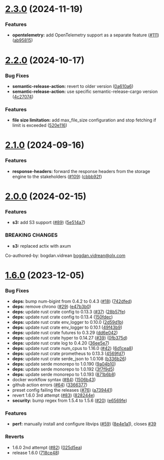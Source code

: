 # [2.3.0](https://github.com/olxgroup-oss/dali/compare/v2.2.0...v2.3.0) (2024-11-19)


### Features

* **opentelemetry:** add OpenTelemetry support as a separate feature ([#111](https://github.com/olxgroup-oss/dali/issues/111)) ([ab95815](https://github.com/olxgroup-oss/dali/commit/ab958157c7d85b79324367439374ede396feee99))

# [2.2.0](https://github.com/olxgroup-oss/dali/compare/v2.1.0...v2.2.0) (2024-10-17)


### Bug Fixes

* **semantic-release-action:** revert to older version ([0a610a6](https://github.com/olxgroup-oss/dali/commit/0a610a6aa4317aa283b31d7635e9ec248fabe5e0))
* **semantic-release-action:** use specific semantic-release-cargo version ([4c27074](https://github.com/olxgroup-oss/dali/commit/4c27074e8b95cee4ab476dd918d5f2efacf6570d))


### Features

* **file size limitation:** add max_file_size configuration and stop fetching if limit is exceeded ([520e116](https://github.com/olxgroup-oss/dali/commit/520e116b9cb5481a32777bf115b9dfa26281883f))

# [2.1.0](https://github.com/olxgroup-oss/dali/compare/v2.0.0...v2.1.0) (2024-09-16)


### Features

* **response-headers:** forward the response headers from the storage engine to the stakeholders ([#109](https://github.com/olxgroup-oss/dali/issues/109)) ([cbbb92f](https://github.com/olxgroup-oss/dali/commit/cbbb92fee0758199eabecf45bd579ca93982bbc8))

# [2.0.0](https://github.com/olxgroup-oss/dali/compare/v1.6.0...v2.0.0) (2024-02-15)


### Features

* **s3:** add S3 support ([#89](https://github.com/olxgroup-oss/dali/issues/89)) ([5e514a7](https://github.com/olxgroup-oss/dali/commit/5e514a744662929d1f5c4daae7609f9e2bdedf8c))


### BREAKING CHANGES

* **s3:** replaced actix with axum

Co-authored-by: bogdan.vidrean <bogdan.vidrean@olx.com>

# [1.6.0](https://github.com/olxgroup-oss/dali/compare/v1.5.0...v1.6.0) (2023-12-05)


### Bug Fixes

* **deps:** bump num-bigint from 0.4.2 to 0.4.3 ([#18](https://github.com/olxgroup-oss/dali/issues/18)) ([742dfed](https://github.com/olxgroup-oss/dali/commit/742dfed98b45bccf3866e83cc049d03ffbfd8cd0))
* **deps:** remove chrono ([#29](https://github.com/olxgroup-oss/dali/issues/29)) ([e47b3b0](https://github.com/olxgroup-oss/dali/commit/e47b3b040f740bf576709611f5189b69a871ace5))
* **deps:** update rust crate config to 0.13.3 ([#37](https://github.com/olxgroup-oss/dali/issues/37)) ([28b57fe](https://github.com/olxgroup-oss/dali/commit/28b57fe982503040d1ed3ec4e226209d7f5db56f))
* **deps:** update rust crate config to 0.13.4 ([150fdec](https://github.com/olxgroup-oss/dali/commit/150fdec0c5cc484bc0190bcaf54b23ca4a40e3d8))
* **deps:** update rust crate env_logger to 0.10.0 ([2d59d1b](https://github.com/olxgroup-oss/dali/commit/2d59d1b22f8f93a84afa617cbc203ac4bbd6c243))
* **deps:** update rust crate env_logger to 0.10.1 ([49f43b9](https://github.com/olxgroup-oss/dali/commit/49f43b98db851733911fdd4469030273dd92a226))
* **deps:** update rust crate futures to 0.3.29 ([dd6e042](https://github.com/olxgroup-oss/dali/commit/dd6e042c243e6cefdfe4dc65f37868fba2d6b671))
* **deps:** update rust crate hyper to 0.14.27 ([#39](https://github.com/olxgroup-oss/dali/issues/39)) ([0fb375d](https://github.com/olxgroup-oss/dali/commit/0fb375d2688b89436e2f402034e012039c084809))
* **deps:** update rust crate log to 0.4.20 ([36ee5e7](https://github.com/olxgroup-oss/dali/commit/36ee5e767446fd3b44bd3469b256f2a00f3389a4))
* **deps:** update rust crate num_cpus to 1.16.0 ([#42](https://github.com/olxgroup-oss/dali/issues/42)) ([6d1cea8](https://github.com/olxgroup-oss/dali/commit/6d1cea8dbfe9eaa27cb8a6f5d60c8ec256dfba96))
* **deps:** update rust crate prometheus to 0.13.3 ([4569fd7](https://github.com/olxgroup-oss/dali/commit/4569fd7e2917999a933e5b9b8b9dfda3d167ef62))
* **deps:** update rust crate serde_json to 1.0.108 ([b336b26](https://github.com/olxgroup-oss/dali/commit/b336b26dc3d745d9e45d5bd9fc8c0e3b733038c2))
* **deps:** update serde monorepo to 1.0.190 ([9a04b10](https://github.com/olxgroup-oss/dali/commit/9a04b10cf1963715dbda2c2ac8e10373edc4f5f5))
* **deps:** update serde monorepo to 1.0.192 ([3f7f9d5](https://github.com/olxgroup-oss/dali/commit/3f7f9d5f8bef8ee486c314c83d976e1e553061fe))
* **deps:** update serde monorepo to 1.0.193 ([871b6b8](https://github.com/olxgroup-oss/dali/commit/871b6b8d64e5fe0afd1b09666645b25803a95226))
* docker workflow syntax ([#84](https://github.com/olxgroup-oss/dali/issues/84)) ([1506b43](https://github.com/olxgroup-oss/dali/commit/1506b43734e93ab857ee63db2f2912e8b858f492))
* github action errors ([#64](https://github.com/olxgroup-oss/dali/issues/64)) ([3366377](https://github.com/olxgroup-oss/dali/commit/3366377555fb71873d6cc104d1b1eb129daa54c1))
* preset config failing the releases ([#76](https://github.com/olxgroup-oss/dali/issues/76)) ([a739441](https://github.com/olxgroup-oss/dali/commit/a7394417732ed14d96235318c46548b442102ca0))
* revert 1.6.0 3rd attempt ([#83](https://github.com/olxgroup-oss/dali/issues/83)) ([828244e](https://github.com/olxgroup-oss/dali/commit/828244eb04b7545eaf37674c475751e26c519593))
* **security:** bump regex from 1.5.4 to 1.5.6 ([#20](https://github.com/olxgroup-oss/dali/issues/20)) ([e6569fe](https://github.com/olxgroup-oss/dali/commit/e6569fea0537bc9091bcd38929a7544ba1e4eb01))


### Features

* **perf:** manually install and configure libvips ([#59](https://github.com/olxgroup-oss/dali/issues/59)) ([8e4e1a1](https://github.com/olxgroup-oss/dali/commit/8e4e1a1d53c62c106a0b9a6c399da21c79c8675b)), closes [#39](https://github.com/olxgroup-oss/dali/issues/39)


### Reverts

* 1.6.0 2nd attempt ([#82](https://github.com/olxgroup-oss/dali/issues/82)) ([025d5ea](https://github.com/olxgroup-oss/dali/commit/025d5ead1515e6e108cadb02c624541f83bcd1e1))
* release 1.6.0 ([718ce48](https://github.com/olxgroup-oss/dali/commit/718ce48d38393ad48acffad6beb351df26c3d690))
